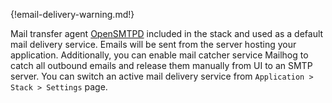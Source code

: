 {!email-delivery-warning.md!}

Mail transfer agent [OpenSMTPD](/stacks/opensmtpd/index.md) included in the stack and used as a default mail delivery service. Emails will be sent from the server hosting your application. Additionally, you can enable mail catcher service Mailhog to catch all outbound emails and release them manually from UI to an SMTP server. You can switch an active mail delivery service from `Application > Stack > Settings` page.
